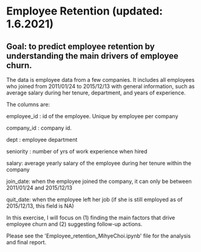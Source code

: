# Employee Retention (updated: 1.6.2021)

## Goal: to predict employee retention by understanding the main drivers of employee churn.

The data is employee data from a few companies. It includes all employees who joined from 2011/01/24 to 2015/12/13 with general information, such as average salary during her tenure, department, and years of experience. 

The columns are:

employee_id : id of the employee. Unique by employee per company

company_id : company id.

dept : employee department

seniority : number of yrs of work experience when hired

salary: average yearly salary of the employee during her tenure within the company

join_date: when the employee joined the company, it can only be between 2011/01/24 and 2015/12/13

quit_date: when the employee left her job (if she is still employed as of 2015/12/13, this field is NA)

In this exercise, I will focus on (1) finding the main factors that drive employee churn and (2) suggesting follow-up actions.

Please see the 'Employee_retention_MihyeChoi.ipynb' file for the analysis and final report.
